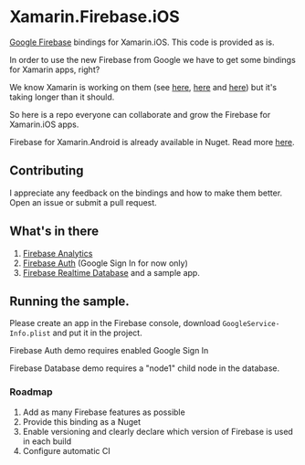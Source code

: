 # Xamarin.Firebase.iOS
[Google Firebase](https://firebase.google.com/docs) bindings for Xamarin.iOS. This code is provided as is.

In order to use the new Firebase from Google we have to get some bindings for Xamarin apps, right?

We know Xamarin is working on them (see [here](http://stackoverflow.com/questions/37420600/can-should-i-use-firebase-with-ionic-2-or-xamarin), [here](https://forums.xamarin.com/discussion/67822/support-for-google-firebase) and [here](https://github.com/SotoiGhost/GoogleApisForiOSComponents/tree/firebase)) but it's taking longer than it should.

So here is a repo everyone can collaborate and grow the Firebase for Xamarin.iOS apps.

Firebase for Xamarin.Android is already available in Nuget. Read more [here](https://www.nuget.org/packages?q=Xamarin.Firebase).


## Contributing
I appreciate any feedback on the bindings and how to make them better. Open an issue or submit a pull request. 


## What's in there
1. [Firebase Analytics](https://firebase.google.com/docs/analytics/)
2. [Firebase Auth](https://firebase.google.com/docs/auth) (Google Sign In for now only)
3. [Firebase Realtime Database](https://firebase.google.com/docs/database/)
and a sample app.

## Running the sample.
Please create an app in the Firebase console, download `GoogleService-Info.plist` and put it in the project. 

Firebase Auth demo requires enabled Google Sign In

Firebase Database demo requires a "node1" child node in the database.


### Roadmap
1. Add as many Firebase features as possible
2. Provide this binding as a Nuget
3. Enable versioning and clearly declare which version of Firebase is used in each build
4. Configure automatic CI
